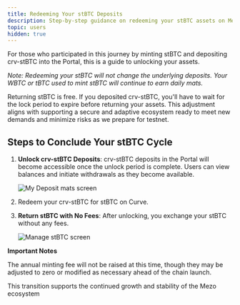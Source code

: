 ```yaml
---
title: Redeeming Your stBTC Deposits
description: Step-by-step guidance on redeeming your stBTC assets on Mezo.
topic: users
hidden: true
---
```


For those who participated in this journey by minting stBTC and depositing crv-stBTC into the Portal, this is a guide to unlocking your assets.

_Note:_ _Redeeming your stBTC will not change the underlying deposits. Your WBTC or tBTC used to mint stBTC will continue to earn daily mats._

Returning stBTC is free. If you deposited crv-stBTC, you'll have to wait for the lock period to expire before returning your assets. This adjustment aligns with supporting a secure and adaptive ecosystem ready to meet new demands and minimize risks as we prepare for testnet.

## Steps to Conclude Your stBTC Cycle

1.  **Unlock crv-stBTC Deposits**: crv-stBTC deposits in the Portal will become accessible once the unlock period is complete. Users can view balances and initiate withdrawals as they become available.

    ![My Deposit mats screen](/gitbook/image%20%2824%29.png)
    
2. Redeem your crv-stBTC for stBTC on Curve.
3.  **Return stBTC with No Fees**: After unlocking, you exchange your stBTC without any fees.&#x20;

    ![Manage stBTC screen](/gitbook/image%20%2825%29.png)

**Important Notes**

The annual minting fee will not be raised at this time, though they may be adjusted to zero or modified as necessary ahead of the chain launch.

This transition supports the continued growth and stability of the Mezo ecosystem
